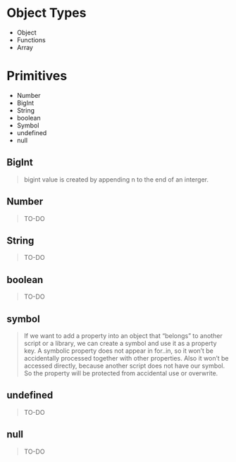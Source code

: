 # Object Types

- Object
- Functions
- Array

# Primitives

- Number
- BigInt
- String
- boolean
- Symbol
- undefined
- null

## BigInt

> bigint value is created by appending n to the end of an interger.

## Number

> TO-DO

## String

> TO-DO

## boolean

> TO-DO

## symbol

> If we want to add a property into an object that “belongs” to another script or a library, we can create a symbol and use it as a property key. A symbolic property does not appear in for..in, so it won’t be accidentally processed together with other properties. Also it won’t be accessed directly, because another script does not have our symbol. So the property will be protected from accidental use or overwrite.

## undefined

> TO-DO

## null

> TO-DO

